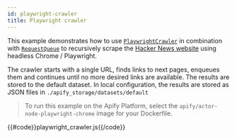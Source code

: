 ```yaml
---
id: playwright-crawler
title: Playwright crawler
---
```


 This example demonstrates how to use [`PlaywrightCrawler`](../api/playwright-crawler)
 in combination with [`RequestQueue`](../api/request-queue) to recursively scrape the
 [Hacker News website](https://news.ycombinator.com) using headless Chrome / Playwright.

 The crawler starts with a single URL, finds links to next pages,
 enqueues them and continues until no more desired links are available.
 The results are stored to the default dataset. In local configuration, the results are stored as 
 JSON files in `./apify_storage/datasets/default`

 > To run this example on the Apify Platform, select the `apify/actor-node-playwright-chrome` image for your Dockerfile.

{{#code}}playwright_crawler.js{{/code}}
